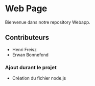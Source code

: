 # Web Page

Bienvenue dans notre repository Webapp.


## Contributeurs
- Henri Freisz
- Erwan Bonnefond

### Ajout durant le projet
- Création du fichier node.js